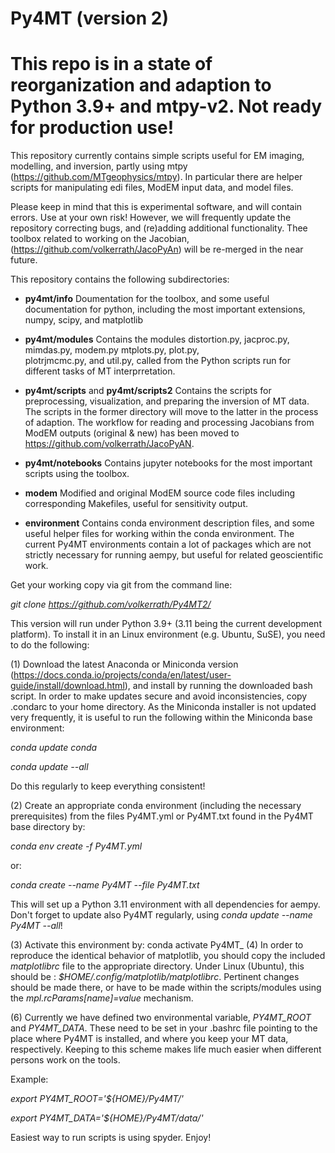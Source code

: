 # Py4MT (version 2)

# This repo is in a state of reorganization and adaption to Python 3.9+ and mtpy-v2. Not ready for production use!

This repository currently contains simple scripts useful for EM imaging, modelling, and inversion, partly using mtpy (https://github.com/MTgeophysics/mtpy). In particular there are helper scripts for manipulating edi files, ModEM input data, and model files.

Please keep in mind that this is experimental software, and will contain errors. Use at your own risk! However, we will frequently update the repository correcting bugs, and (re)adding additional functionality. Thee toolbox related to working on the Jacobian,
(https://github.com/volkerrath/JacoPyAn) will be re-merged in the near future.       
 
This repository contains the following subdirectories:


 -	**py4mt/info**
 	Doumentation for the toolbox, and some useful documentation for python, 
 	including the most important extensions, numpy, scipy, and matplotlib 
 	
 -	**py4mt/modules**
 	Contains the modules distortion.py, jacproc.py, mimdas.py, modem.py  mtplots.py,  plot.py,  
	plotrjmcmc.py, and util.py, called from the Python scripts run for different tasks of MT
	interprretation.
 	
 - 	**py4mt/scripts** and **py4mt/scripts2**
 	Contains the scripts  for preprocessing, visualization, and preparing the inversion of 
 	MT data.  The scripts in the former directory will move to the latter in the process of adaption.
	The workflow for reading and processing Jacobians from ModEM outputs (original & new)
	has been moved to https://github.com/volkerrath/JacoPyAN.     	 
 
- 	**py4mt/notebooks**
 	Contains jupyter notebooks for the most important scripts using the toolbox. 
	  	
- 	**modem**
	Modified and original ModEM source code files including corresponding Makefiles, useful for 
	sensitivity output.  
	
- 	**environment**
	Contains conda environment description files, and some useful helper files for working 
	within the conda environment. The current Py4MT environments contain a lot of packages
	which are not strictly necessary for running aempy, but useful for related geoscientific work.
	


Get your working copy via git from the command line:

_git clone https://github.com/volkerrath/Py4MT2/_

This version will run under Python 3.9+ (3.11 being the current development platform). To install it in an Linux environment (e.g. Ubuntu, SuSE), you need to do the following:

(1) Download the latest Anaconda or Miniconda version  (https://docs.conda.io/projects/conda/en/latest/user-guide/install/download.html), and install by running the downloaded bash script.  In order to make updates secure and avoid inconsistencies, copy .condarc to your home directory. As the Miniconda installer is not updated very frequently, it is useful to run the following within the Miniconda base environment:

_conda update conda_

_conda update --all_

Do this regularly to keep everything consistent!

(2) Create an appropriate conda environment (including the necessary prerequisites) from the files Py4MT.yml or Py4MT.txt found in the Py4MT base directory by:

_conda env create -f Py4MT.yml_

or:

_conda create --name Py4MT --file Py4MT.txt_

This will set up a Python 3.11 environment with all dependencies for aempy. Don't forget to update also Py4MT regularly, using _conda update --name Py4MT --all_! 


(3) Activate this environment by:
conda activate Py4MT_
(4) In order to reproduce the identical behavior of matplotlib, you should copy the included  _matplotlibrc_ file to the appropriate directory. Under Linux (Ubuntu), this should be : _$HOME/.config/matplotlib/matplotlibrc_. Pertinent changes should be made there, or have to be made within the scripts/modules using the _mpl.rcParams[name]=value_ mechanism. 

(6) Currently we have defined two environmental variable, _PY4MT_ROOT_ and _PY4MT_DATA_. These need to be set in your .bashrc file pointing to the place where Py4MT is installed, and where you keep your MT data, respectively. Keeping to this scheme makes life much easier when different persons work on the tools.

Example: 

_export PY4MT_ROOT='${HOME}/Py4MT/'_
	
_export PY4MT_DATA='${HOME}/Py4MT/data/'_


Easiest way to run scripts is using spyder. Enjoy!



